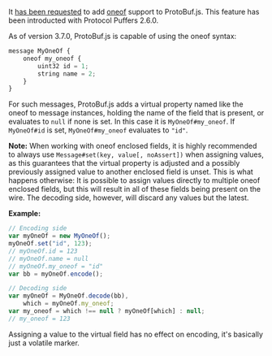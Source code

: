 It [has been requested](https://github.com/dcodeIO/ProtoBuf.js/issues/183) to add [oneof](https://developers.google.com/protocol-buffers/docs/proto#oneof) support to ProtoBuf.js. This feature has been introducted with Protocol Puffers 2.6.0.

As of version 3.7.0, ProtoBuf.js is capable of using the oneof syntax:

```js
message MyOneOf {
    oneof my_oneof {
        uint32 id = 1;
        string name = 2;
    }
}
```

For such messages, ProtoBuf.js adds a virtual property named like the oneof to message instances, holding the name of the field that is present, or evaluates to `null` if none is set. In this case it is `MyOneOf#my_oneof`. If `MyOneOf#id` is set, `MyOneOf#my_oneof` evaluates to `"id"`.

**Note:** When working with oneof enclosed fields, it is highly recommended to always use `Message#set(key, value[, noAssert])` when assigning values, as this guarantees that the virtual property is adjusted and a possibly previously assigned value to another enclosed field is unset. This is what happens otherwise: It is possible to assign values directly to multiple oneof enclosed fields, but this will result in all of these fields being present on the wire. The decoding side, however, will discard any values but the latest.

**Example:**

```js
// Encoding side
var myOneOf = new MyOneOf();
myOneOf.set("id", 123);
// myOneOf.id = 123
// myOneOf.name = null
// myOneOf.my_oneof = "id"
var bb = myOneOf.encode();
```

```js
// Decoding side
var myOneOf = MyOneOf.decode(bb),
    which = myOneOf.my_oneof;
var my_oneof = which !== null ? myOneOf[which] : null;
// my_oneof = 123
```

Assigning a value to the virtual field has no effect on encoding, it's basically just a volatile marker.